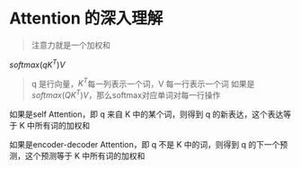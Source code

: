 # Attention 的深入理解

> 注意力就是一个加权和

$softmax(qK^{T})V$

> q 是行向量，$K^{T}$每一列表示一个词，V 每一行表示一个词
> 如果是$softmax(QK^{T})V$，那么softmax对应单词对每一行操作

如果是self Attention，即 q 来自 K 中的某个词，则得到 q 的新表达，这个表达等于 K 中所有词的加权和

如果是encoder-decoder Attention，即 q 不是 K 中的词，则得到 q 的下一个预测，这个预测等于 K 中所有词的加权和
